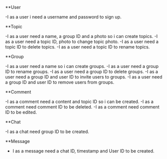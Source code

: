 
**User

  -I as a user i need a username and password to sign up.
  
**Topic

  -I as a user need a name, a group ID and a photo so i can create topics.
  -I as a user need a topic ID, photo to change topic photo.
  -I as a user need a topic ID to delete topics.
  -I as a user need a topic ID to rename topics.

**Group

  -I as a user need a name so i can create groups.
  -I as a user need a group ID to rename groups.
  -I as a user need a group ID to delete groups.
  -I as a user need a group ID and user ID to invite users to groups.
  -I as a user need a group ID and user ID to remove users from groups.

**Comment
  
  -I as a comment need a content and topic ID so i can be created.
  -I as a comment need comment ID to be deleted.
  -I as a comment need comment ID to be edited.
  
**Chat
  
  -I as a chat need group ID to be created.
  
**Message
  
  - I as a message need a chat ID, timestamp and User ID to be created.
